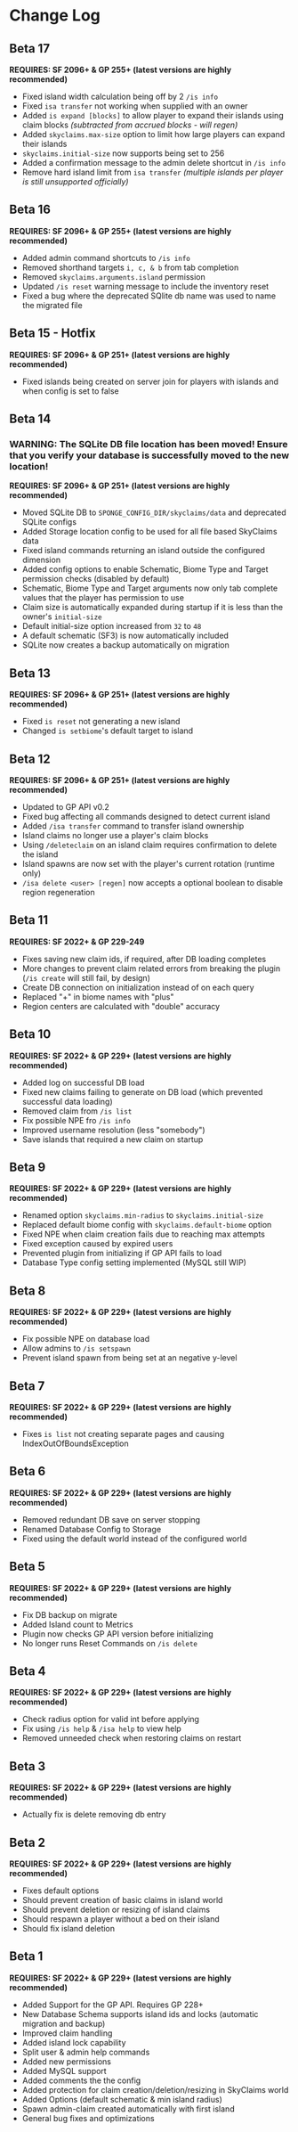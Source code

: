 # Change Log

## Beta 17
**REQUIRES: SF 2096+ & GP 255+ (latest versions are highly recommended)**
- Fixed island width calculation being off by 2 `/is info`
- Fixed `isa transfer` not working when supplied with an owner
- Added `is expand [blocks]` to allow player to expand their islands using claim blocks _(subtracted from accrued blocks - will regen)_
- Added `skyclaims.max-size` option to limit how large players can expand their islands
- `skyclaims.initial-size` now supports being set to 256
- Added a confirmation message to the admin delete shortcut in `/is info`
- Remove hard island limit from `isa transfer` _(multiple islands per player is still unsupported officially)_

## Beta 16
**REQUIRES: SF 2096+ & GP 255+ (latest versions are highly recommended)**
- Added admin command shortcuts to `/is info`
- Removed shorthand targets `i, c, & b` from tab completion
- Removed `skyclaims.arguments.island` permission
- Updated `/is reset` warning message to include the inventory reset
- Fixed a bug where the deprecated SQlite db name was used to name the migrated file

## Beta 15 - Hotfix
**REQUIRES: SF 2096+ & GP 251+ (latest versions are highly recommended)**
- Fixed islands being created on server join for players with islands and when config is set to false

## Beta 14
### WARNING: The SQLite DB file location has been moved! Ensure that you verify your database is successfully moved to the new location!
**REQUIRES: SF 2096+ & GP 251+ (latest versions are highly recommended)**
- Moved SQLite DB to `SPONGE_CONFIG_DIR/skyclaims/data` and deprecated SQLite configs
- Added Storage location config to be used for all file based SkyClaims data
- Fixed island commands returning an island outside the configured dimension
- Added config options to enable Schematic, Biome Type and Target permission checks (disabled by default)
- Schematic, Biome Type and Target arguments now only tab complete values that the player has permission to use
- Claim size is automatically expanded during startup if it is less than the owner's `initial-size`
- Default initial-size option increased from `32` to `48`
- A default schematic (SF3) is now automatically included
- SQLite now creates a backup automatically on migration

## Beta 13
**REQUIRES: SF 2096+ & GP 251+ (latest versions are highly recommended)**
- Fixed `is reset` not generating a new island
- Changed `is setbiome`'s default target to island

## Beta 12
**REQUIRES: SF 2096+ & GP 251+ (latest versions are highly recommended)**
- Updated to GP API v0.2
- Fixed bug affecting all commands designed to detect current island
- Added `/isa transfer` command to transfer island ownership
- Island claims no longer use a player's claim blocks
- Using `/deleteclaim` on an island claim requires confirmation to delete the island
- Island spawns are now set with the player's current rotation (runtime only)
- `/isa delete <user> [regen]` now accepts a optional boolean to disable region regeneration

## Beta 11
**REQUIRES: SF 2022+ & GP 229-249**
- Fixes saving new claim ids, if required, after DB loading completes
- More changes to prevent claim related errors from breaking the plugin (`/is create` will still fail, by design)
- Create DB connection on initialization instead of on each query
- Replaced "+" in biome names with "plus"
- Region centers are calculated with "double" accuracy

## Beta 10
**REQUIRES: SF 2022+ & GP 229+ (latest versions are highly recommended)**
- Added log on successful DB load
- Fixed new claims failing to generate on DB load (which prevented successful data loading)
- Removed claim from `/is list`
- Fix possible NPE fro `/is info`
- Improved username resolution (less "somebody")
- Save islands that required a new claim on startup

## Beta 9
**REQUIRES: SF 2022+ & GP 229+ (latest versions are highly recommended)**
- Renamed option `skyclaims.min-radius` to `skyclaims.initial-size`
- Replaced default biome config with `skyclaims.default-biome` option
- Fixed NPE when claim creation fails due to reaching max attempts
- Fixed exception caused by expired users
- Prevented plugin from initializing if GP API fails to load
- Database Type config setting implemented (MySQL still WIP)

## Beta 8
**REQUIRES: SF 2022+ & GP 229+ (latest versions are highly recommended)**
- Fix possible NPE on database load
- Allow admins to `/is setspawn`
- Prevent island spawn from being set at an negative y-level

## Beta 7
**REQUIRES: SF 2022+ & GP 229+ (latest versions are highly recommended)**
- Fixes `is list` not creating separate pages and causing IndexOutOfBoundsException

## Beta 6
**REQUIRES: SF 2022+ & GP 229+ (latest versions are highly recommended)**
- Removed redundant DB save on server stopping
- Renamed Database Config to Storage
- Fixed using the default world instead of the configured world

## Beta 5
**REQUIRES: SF 2022+ & GP 229+ (latest versions are highly recommended)**
- Fix DB backup on migrate
- Added Island count to Metrics
- Plugin now checks GP API version before initializing
- No longer runs Reset Commands on `/is delete`

## Beta 4
**REQUIRES: SF 2022+ & GP 229+ (latest versions are highly recommended)**
- Check radius option for valid int before applying
- Fix using `/is help` & `/isa help` to view help
- Removed unneeded check when restoring claims on restart

## Beta 3
**REQUIRES: SF 2022+ & GP 229+ (latest versions are highly recommended)**
- Actually fix is delete removing db entry

## Beta 2
**REQUIRES: SF 2022+ & GP 229+ (latest versions are highly recommended)**
- Fixes default options
- Should prevent creation of basic claims in island world
- Should prevent deletion or resizing of island claims
- Should respawn a player without a bed on their island
- Should fix island deletion

## Beta 1
**REQUIRES: SF 2022+ & GP 229+ (latest versions are highly recommended)**
- Added Support for the GP API. Requires GP 228+
- New Database Schema supports island ids and locks (automatic migration and backup)
- Improved claim handling
- Added island lock capability
- Split user & admin help commands
- Added new permissions
- Added MySQL support
- Added comments the the config
- Added protection for claim creation/deletion/resizing in SkyClaims world
- Added Options (default schematic & min island radius)
- Spawn admin-claim created automatically with first island
- General bug fixes and optimizations